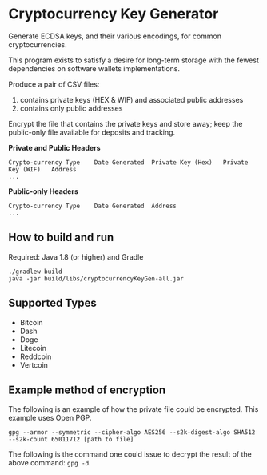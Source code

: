 # Cryptocurrency Key Generator

Generate ECDSA keys, and their various encodings, for common cryptocurrencies.

This program exists to satisfy a desire for long-term storage with the fewest dependencies on software wallets implementations.

Produce a pair of CSV files:

1. contains private keys (HEX & WIF) and associated public addresses
2. contains only public addresses

Encrypt the file that contains the private keys and store away; keep the public-only file available for deposits and tracking.

**Private and Public Headers**

```
Crypto-currency Type	Date Generated	Private Key (Hex)	Private Key (WIF)	Address
...
```
**Public-only Headers**

```
Crypto-currency Type	Date Generated	Address
...
```

## How to build and run

Required: Java 1.8 (or higher) and Gradle

```
./gradlew build
java -jar build/libs/cryptocurrencyKeyGen-all.jar
```

## Supported Types
- Bitcoin
- Dash
- Doge
- Litecoin
- Reddcoin
- Vertcoin

## Example method of encryption

The following is an example of how the private file could be encrypted. This example uses Open PGP.

`gpg --armor --symmetric --cipher-algo AES256 --s2k-digest-algo SHA512 --s2k-count 65011712 [path to file]`

The following is the command one could issue to decrypt the result of the above command: `gpg -d`.



